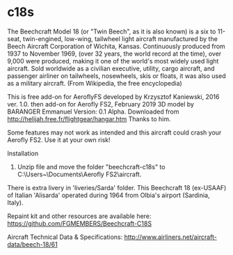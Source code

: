 # c18s
The Beechcraft Model 18 (or "Twin Beech", as it is also known) is a six to 11-seat, twin-engined, low-wing, tailwheel light aircraft manufactured by the Beech Aircraft Corporation of Wichita, Kansas. Continuously produced from 1937 to November 1969, (over 32 years, the world record at the time), over 9,000 were produced, making it one of the world's most widely used light aircraft. Sold worldwide as a civilian executive, utility, cargo aircraft, and passenger airliner on tailwheels, nosewheels, skis or floats, it was also used as a military aircraft. (From Wikipedia, the free encyclopedia)

This is free add-on for AeroflyFS developed by Krzysztof Kaniewski, 2016 ver. 1.0.
then add-on for Aerofly FS2, February 2019
3D model by BARANGER Emmanuel Version: 0.1 Alpha. Downloaded from http://helijah.free.fr/flightgear/hangar.htm
Thanks to him. 

 Some features may not work as intended and this aircraft could crash your Aerofly FS2. 
 Use it at your own risk!

Installation

1. Unzip file and move the folder "beechcraft-c18s" to C:\Users\~\Documents\Aerofly FS2\aircraft.

There is extra livery in 'liveries/Sarda' folder. This Beechcraft 18 (ex-USAAF) of Italian 'Alisarda' operated during 1964 from Olbia's airport  (Sardinia, Italy).

Repaint kit and other resources are available here: https://github.com/FGMEMBERS/Beechcraft-C18S

Aircraft Technical Data & Specifications: http://www.airliners.net/aircraft-data/beech-18/61